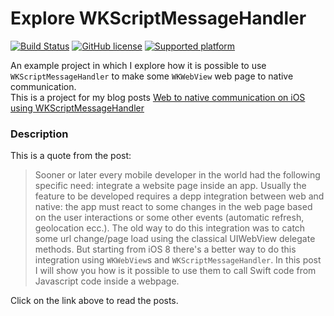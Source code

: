 # Explore WKScriptMessageHandler

[![Build Status](https://travis-ci.org/chicio/Explore-WKScriptMessageHandler.svg?branch=master)](https://travis-ci.org/chicio/Explore-WKScriptMessageHandler)
[![GitHub license](https://img.shields.io/badge/license-MIT-blue.svg)](https://raw.githubusercontent.com/chicio/React-Native-Native-Modules-Communication/master/LICENSE.md)
[![Supported platform](https://img.shields.io/badge/platforms-iOS-orange.svg)](https://img.shields.io/badge/platforms-iOS-orange.svg)


An example project in which I explore how it is possible to use `WKScriptMessageHandler` to make some `WKWebView` web page to native communication.  
This is a project for my blog posts [Web to native communication on iOS using WKScriptMessageHandler](https://www.fabrizioduroni.it/2019/08/03/html-javascript-to-native-communication-ios/ "Web to native communication on iOS using WKScriptMessageHandler") 

### Description

This is a quote from the post:

> Sooner or later every mobile developer in the world had the following specific need: integrate a website page inside an app. Usually the feature to be developed requires a depp integration between web and native: the app must react to some changes in the web page based on the user interactions or some other events (automatic refresh, geolocation ecc.). The old way to do this integration was to catch some url change/page load using the classical UIWebView delegate methods. But starting from iOS 8 there's a better way to do this integration using `WKWebView`s and `WKScriptMessageHandler`. In this post I will show you how is it possible to use them to call Swift code from Javascript code inside a webpage. 

Click on the link above to read the posts.
